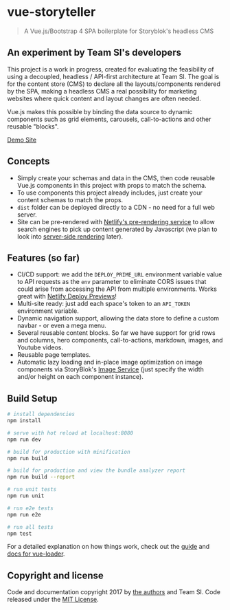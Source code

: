 # vue-storyteller
> A Vue.js/Bootstrap 4 SPA boilerplate for Storyblok's headless CMS

## An experiment by Team SI's developers
This project is a work in progress, created for evaluating the feasibility of using a decoupled, headless / API-first architecture at Team SI. The goal is for the content store (CMS) to declare all the layouts/components rendered by the SPA, making a headless CMS a real possibility for marketing websites where quick content and layout changes are often needed.

Vue.js makes this possible by binding the data source to dynamic components such as grid elements, carousels, call-to-actions and other reusable "blocks".

[Demo Site](https://vue-storyteller.netlify.com/)

## Concepts
- Simply create your schemas and data in the CMS, then code reusable Vue.js components in this project with props to match the schema.
- To use components this project already includes, just create your content schemas to match the props.
- `dist` folder can be deployed directly to a CDN - no need for a full web server.
- Site can be pre-rendered with [Netlify's pre-rendering service](https://www.netlify.com/docs/prerendering/) to allow search engines to pick up content generated by Javascript (we plan to look into [server-side rendering](https://vuejs.org/v2/guide/ssr.html) later).

## Features (so far)
- CI/CD support: we add the `DEPLOY_PRIME_URL` environment variable value to API requests as the `env` parameter to eliminate CORS issues that could arise from accessing the API from multiple environments. Works great with [Netlify Deploy Previews](https://www.netlify.com/docs/continuous-deployment/)!
- Multi-site ready: just add each space's token to an `API_TOKEN` environment variable.
- Dynamic navigation support, allowing the data store to define a custom navbar - or even a mega menu.
- Several reusable content blocks. So far we have support for grid rows and columns, hero components, call-to-actions, markdown, images, and Youtube videos.
- Reusable page templates.
- Automatic lazy loading and in-place image optimization on image components via StoryBlok's [Image Service](https://www.storyblok.com/docs/image-service) (just specify the width and/or height on each component instance).

## Build Setup
``` bash
# install dependencies
npm install

# serve with hot reload at localhost:8080
npm run dev

# build for production with minification
npm run build

# build for production and view the bundle analyzer report
npm run build --report

# run unit tests
npm run unit

# run e2e tests
npm run e2e

# run all tests
npm test
```

For a detailed explanation on how things work, check out the [guide](http://vuejs-templates.github.io/webpack/) and [docs for vue-loader](http://vuejs.github.io/vue-loader).


## Copyright and license
Code and documentation copyright 2017 by [the authors](https://github.com/teamsidev/storyblok-vue.js-bootstrap4-starter/graphs/contributors) and Team SI. Code released under the [MIT License](https://github.com/teamsidev/storyblok-vue.js-bootstrap4-starter/blob/master/LICENSE).
